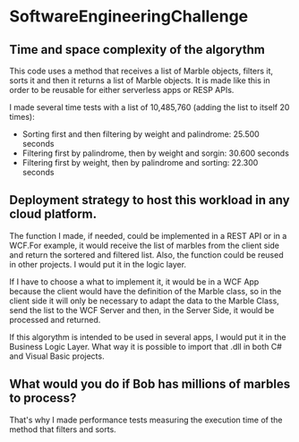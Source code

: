 # SoftwareEngineeringChallenge


## Time and space complexity of the algorythm
This code uses a method that receives a list of Marble objects, filters it, sorts it and then it returns a list of Marble objects.
It is made like this in order to be reusable for either serverless apps or RESP APIs. 

I made several time tests with a list of 10,485,760 (adding the list to itself 20 times):
- Sorting first and then filtering by weight and palindrome: 25.500 seconds
- Filtering first by palindrome, then by weight and sorgin: 30.600 seconds
- Filtering first by weight, then by palindrome and sorting: 22.300 seconds


## Deployment strategy to host this workload in any cloud platform.
The function I made, if needed, could be implemented in a REST API or in a WCF.For example, it would receive the list of marbles from the client side and return the sortered and filtered list. Also, the function could be reused in other projects. I would put it in the logic layer.  

If I have to choose a what to implement it, it would be in a WCF App because the client would have the definition of the Marble class, so in the client side it will only be necessary to adapt the data to the Marble Class, send the list to the WCF Server and then, in the Server Side, it would be processed and returned. 

If this algorythm is intended to be used in several apps, I would put it in the Business Logic Layer. What way it is possible to import that .dll in both C# and Visual Basic projects.

## What would you do if Bob has millions of marbles to process?
That's why I made performance tests measuring the execution time of the method that filters and sorts. 
